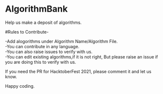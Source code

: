 # AlgorithmBank
Help us make a deposit of algorithms.

#Rules to Contribute-

-Add alogorithms under Algorithm Name/Algorithm File.<br>
-You can contribute in any language.<br>
-You can also raise issues to verify with us.<br>
-You can edit existing algorithms,if it is not right, But please raise an issue if you are doing this to verify with us.



If you need the PR for HacktoberFest 2021, please comment it and let us know.

Happy coding.
